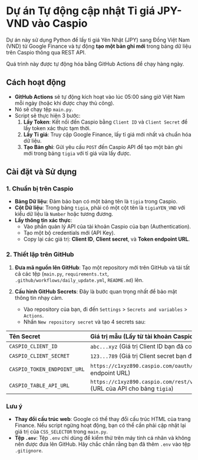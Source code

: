 # Dự án Tự động cập nhật Tỉ giá JPY-VND vào Caspio

Dự án này sử dụng Python để lấy tỉ giá Yên Nhật (JPY) sang Đồng Việt Nam (VND) từ Google Finance và tự động **tạo một bản ghi mới** trong bảng dữ liệu trên Caspio thông qua REST API.

Quá trình này được tự động hóa bằng GitHub Actions để chạy hàng ngày.

## Cách hoạt động

-   **GitHub Actions** sẽ tự động kích hoạt vào lúc 05:00 sáng giờ Việt Nam mỗi ngày (hoặc khi được chạy thủ công).
-   Nó sẽ chạy tệp `main.py`.
-   Script sẽ thực hiện 3 bước:
    1.  **Lấy Token**: Kết nối đến Caspio bằng `Client ID` và `Client Secret` để lấy token xác thực tạm thời.
    2.  **Lấy Tỉ giá**: Truy cập Google Finance, lấy tỉ giá mới nhất và chuẩn hóa dữ liệu.
    3.  **Tạo Bản ghi**: Gửi yêu cầu `POST` đến Caspio API để tạo một bản ghi mới trong bảng `tigia` với tỉ giá vừa lấy được.

## Cài đặt và Sử dụng

### 1. Chuẩn bị trên Caspio

-   **Bảng Dữ liệu**: Đảm bảo bạn có một bảng tên là `tigia` trong Caspio.
-   **Cột Dữ liệu**: Trong bảng `tigia`, phải có một cột tên là `tigiaYEN_VND` với kiểu dữ liệu là `Number` hoặc tương đương.
-   **Lấy thông tin xác thực**:
    -   Vào phần quản lý API của tài khoản Caspio của bạn (Authentication).
    -   Tạo một bộ credentials mới (API Key).
    -   Copy lại các giá trị: **Client ID**, **Client secret**, và **Token endpoint URL**.

### 2. Thiết lập trên GitHub

1.  **Đưa mã nguồn lên GitHub**: Tạo một repository mới trên GitHub và tải tất cả các tệp (`main.py`, `requirements.txt`, `.github/workflows/daily_update.yml`, `README.md`) lên.

2.  **Cấu hình GitHub Secrets**: Đây là bước quan trọng nhất để bảo mật thông tin nhạy cảm.
    -   Vào repository của bạn, đi đến `Settings` > `Secrets and variables` > `Actions`.
    -   Nhấn `New repository secret` và tạo 4 secrets sau:

| Tên Secret | Giá trị mẫu (Lấy từ tài khoản Caspio của bạn) |
| :--- | :--- |
| `CASPIO_CLIENT_ID` | `abc...xyz` (Giá trị Client ID bạn đã copy) |
| `CASPIO_CLIENT_SECRET` | `123...789` (Giá trị Client secret bạn đã copy) |
| `CASPIO_TOKEN_ENDPOINT_URL` | `https://c1xyz890.caspio.com/oauth/token` (Giá trị Token endpoint URL) |
| `CASPIO_TABLE_API_URL` | `https://c1xyz890.caspio.com/rest/v2/tables/tigia/records` (URL của API cho bảng `tigia`) |

### Lưu ý

-   **Thay đổi cấu trúc web**: Google có thể thay đổi cấu trúc HTML của trang Finance. Nếu script ngừng hoạt động, bạn có thể cần phải cập nhật lại giá trị của `CSS_SELECTOR` trong `main.py`.
-   **Tệp `.env`**: Tệp `.env` chỉ dùng để kiểm thử trên máy tính cá nhân và không nên được đưa lên GitHub. Hãy chắc chắn rằng bạn đã thêm `.env` vào tệp `.gitignore`.

